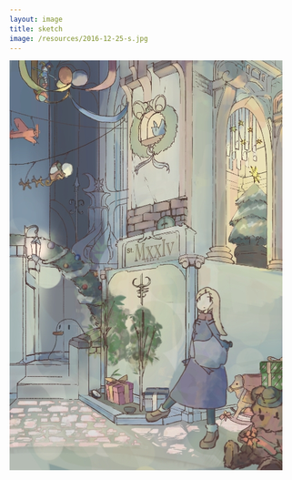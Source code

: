 ```yaml
---
layout: image
title: sketch
image: /resources/2016-12-25-s.jpg
---
```



![](/resources/2016-12-25.jpg)
